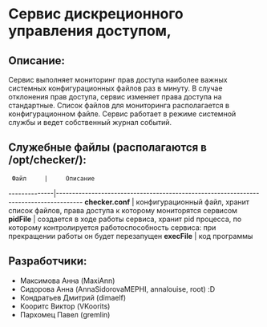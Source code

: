 # Сервис дискреционного управления доступом, 
## Описание:
Сервис выполняет мониторинг прав доступа наиболее важных системных конфигурационных файлов раз в минуту. В случае отклонения прав доступа, сервис изменяет права доступа на стандартные. Список файлов для мониторинга располагается в конфигурационном файле. Сервис работает в режиме системной службы и ведет собственный журнал событий.

## Cлужебные файлы (располагаются в /opt/checker/): 
     Файл     |     Описание
--------------|--------------------------------------------------------------------------------------
**checker.conf** | конфигурационный файл, хранит список файлов, права доступа к которому мониторятся сервисом
**pidFile**   | создается в ходе работы сервиса, хранит pid процесса, по которому контролируется работоспособность сервиса: при прекращении работы он будет перезапущен
**execFile**  | код программы



## Разработчики:
- Максимова Анна (MaxiAnn)
- Сидорова  Анна (AnnaSidorovaMEPHI, annalouise, root) :D
- Кондратьев Дмитрий (dimaelf)
- Кооритс Виктор (VKoorits)
- Пархомец Павел (gremlin)



